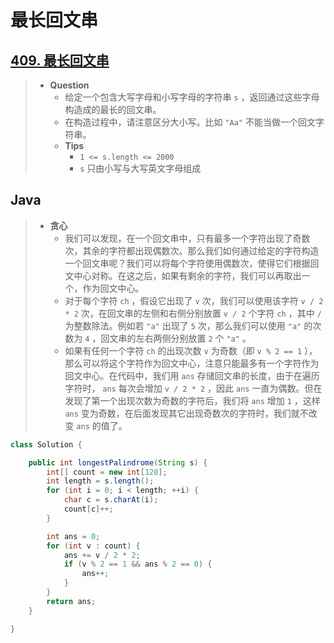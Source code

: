 # 最长回文串

## [409. 最长回文串](https://leetcode.cn/problems/longest-palindrome/)

> - **Question**
>   - 给定一个包含大写字母和小写字母的字符串 `s` ，返回通过这些字母构造成的最长的回文串。
>   - 在构造过程中，请注意区分大小写。比如 `"Aa"` 不能当做一个回文字符串。
>   - **Tips**
>     - `1 <= s.length <= 2000`
>     - `s` 只由小写与大写英文字母组成

## Java

> - **贪心**
>   - 我们可以发现，在一个回文串中，只有最多一个字符出现了奇数次，其余的字符都出现偶数次。那么我们如何通过给定的字符构造一个回文串呢？我们可以将每个字符使用偶数次，使得它们根据回文中心对称。在这之后，如果有剩余的字符，我们可以再取出一个，作为回文中心。
>   - 对于每个字符 `ch` ，假设它出现了 `v` 次，我们可以使用该字符 `v / 2 * 2` 次，在回文串的左侧和右侧分别放置 `v / 2` 个字符 `ch` ，其中 `/` 为整数除法。例如若 `"a"` 出现了 `5` 次，那么我们可以使用 `"a"` 的次数为 `4` ，回文串的左右两侧分别放置 `2` 个 `"a"` 。
>   - 如果有任何一个字符 `ch` 的出现次数 `v` 为奇数（即 `v % 2 == 1` ），那么可以将这个字符作为回文中心，注意只能最多有一个字符作为回文中心。在代码中，我们用 `ans` 存储回文串的长度，由于在遍历字符时， `ans` 每次会增加 `v / 2 * 2` ，因此 `ans` 一直为偶数。但在发现了第一个出现次数为奇数的字符后，我们将 `ans` 增加 `1` ，这样 `ans` 变为奇数，在后面发现其它出现奇数次的字符时，我们就不改变 `ans` 的值了。

```java
class Solution {

    public int longestPalindrome(String s) {
        int[] count = new int[128];
        int length = s.length();
        for (int i = 0; i < length; ++i) {
            char c = s.charAt(i);
            count[c]++;
        }

        int ans = 0;
        for (int v : count) {
            ans += v / 2 * 2;
            if (v % 2 == 1 && ans % 2 == 0) {
                ans++;
            }
        }
        return ans;
    }

}
```
